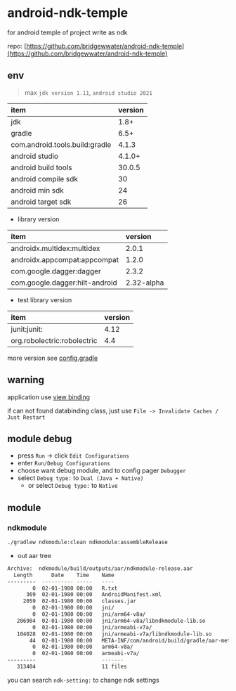 # android-ndk-temple

for android temple of project write as ndk

repo: [https://github.com/bridgewwater/android-ndk-temple](https://github.com/bridgewwater/android-ndk-temple)

## env

> max `jdk version 1.11`, `android studio 2021`

| item                           | version |
|:-------------------------------|:--------|
| jdk                            | 1.8+    |
| gradle                         | 6.5+    |
| com.android.tools.build:gradle | 4.1.3   |
| android studio                 | 4.1.0+  |
| android build tools            | 30.0.5  |
| android compile sdk            | 30      |
| android min sdk                | 24      |
| android target sdk             | 26      |

- library version

| item                           | version    |
|:-------------------------------|:-----------|
| androidx.multidex:multidex     | 2.0.1      |
| androidx.appcompat:appcompat   | 1.2.0      |
| com.google.dagger:dagger       | 2.3.2      |
| com.google.dagger:hilt-android | 2.32-alpha |

- test library version

| item                        | version |
|:----------------------------|:--------|
| junit:junit:                | 4.12    |
| org.robolectric:robolectric | 4.4     |

more version see [config.gradle](config.gradle)

## warning

application use [view binding](https://developer.android.com/topic/libraries/view-binding)

if can not found databinding class, just use `File -> Invalidate Caches / Just Restart`

## module debug

- press `Run` -> click `Edit Configurations`
- enter `Run/Debug Configurations`
- choose want debug module, and to config pager `Debugger`
- select `Debug type:` to `Dual (Java + Native)`
    - or select `Debug type:` to `Native`

## module

### ndkmodule

```bash
./gradlew ndkmodule:clean ndkmodule:assembleRelease
```

- out aar tree

```bash
Archive:  ndkmodule/build/outputs/aar/ndkmodule-release.aar
  Length      Date    Time    Name
---------  ---------- -----   ----
        0  02-01-1980 00:00   R.txt
      369  02-01-1980 00:00   AndroidManifest.xml
     2059  02-01-1980 00:00   classes.jar
        0  02-01-1980 00:00   jni/
        0  02-01-1980 00:00   jni/arm64-v8a/
   206904  02-01-1980 00:00   jni/arm64-v8a/libndkmodule-lib.so
        0  02-01-1980 00:00   jni/armeabi-v7a/
   104028  02-01-1980 00:00   jni/armeabi-v7a/libndkmodule-lib.so
       44  02-01-1980 00:00   META-INF/com/android/build/gradle/aar-metadata.properties
        0  02-01-1980 00:00   arm64-v8a/
        0  02-01-1980 00:00   armeabi-v7a/
---------                     -------
   313404                     11 files

```

you can search `ndk-setting:` to change ndk settings